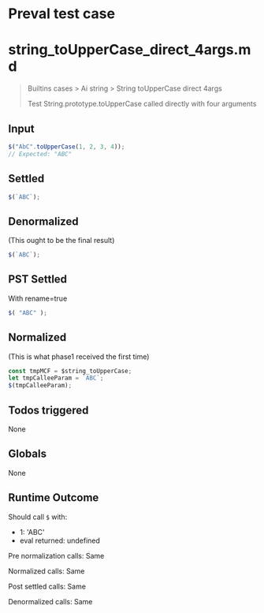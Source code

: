 # Preval test case

# string_toUpperCase_direct_4args.md

> Builtins cases > Ai string > String toUpperCase direct 4args
>
> Test String.prototype.toUpperCase called directly with four arguments

## Input

`````js filename=intro
$("AbC".toUpperCase(1, 2, 3, 4));
// Expected: "ABC"
`````


## Settled


`````js filename=intro
$(`ABC`);
`````


## Denormalized
(This ought to be the final result)

`````js filename=intro
$(`ABC`);
`````


## PST Settled
With rename=true

`````js filename=intro
$( "ABC" );
`````


## Normalized
(This is what phase1 received the first time)

`````js filename=intro
const tmpMCF = $string_toUpperCase;
let tmpCalleeParam = `ABC`;
$(tmpCalleeParam);
`````


## Todos triggered


None


## Globals


None


## Runtime Outcome


Should call `$` with:
 - 1: 'ABC'
 - eval returned: undefined

Pre normalization calls: Same

Normalized calls: Same

Post settled calls: Same

Denormalized calls: Same
